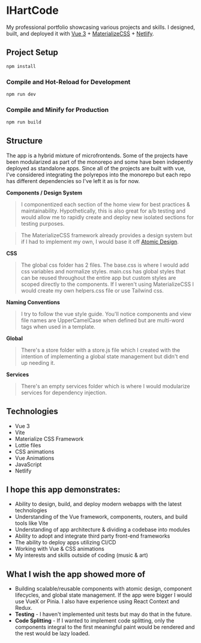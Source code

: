 # IHartCode

My professional portfolio showcasing various projects and skills. I designed, built, and deployed it with [Vue 3](https://vuejs.org/) + [MaterializeCSS](https://materializecss.com/) + [Netlify](https://www.netlify.com/).

## Project Setup

```sh
npm install
```

### Compile and Hot-Reload for Development

```sh
npm run dev
```

### Compile and Minify for Production

```sh
npm run build
```

## Structure
The app is a hybrid mixture of microfrontends. Some of the projects have been modularized as part of the monorepo and some have been indepently deployed as standalone apps. Since all of the projects are built with vue, I've considered integrating the polyrepos into the monorepo but each repo has different dependencies so I've left it as is for now.

**Components / Design System**
> I componentized each section of the home view for best practices & maintainability. Hypothetically, this is also great for a/b testing and would allow me to rapidly create and deploy new isolated sections for testing purposes.

> The MaterializeCSS framework already provides a design system but if I had to implement my own, I would base it off [Atomic Design](https://atomicdesign.bradfrost.com/chapter-2/).

**CSS**
> The global css folder has 2 files. The base.css is where I would add css variables and normalize styles. main.css has global styles that can be reused throughout the entire app but custom styles are scoped directly to the components. If I weren't using MaterializeCSS I would create my own helpers.css file or use Tailwind css.

**Naming Conventions**
> I try to follow the vue style guide. You'll notice components and view file names are UpperCamelCase when defined but are multi-word tags when used in a template.

**Global**
> There's a store folder with a store.js file which I created with the intention of implementing a global state management but didn't end up needing it.

**Services**
> There's an empty services folder which is where I would modularize services for dependency injection.

## Technologies
- Vue 3 
- Vite 
- Materialize CSS Framework
- Lottie files
- CSS animations 
- Vue Animations
- JavaScript
- Netlify

## I hope this app demonstrates:
- Ability to design, build, and deploy modern webapps with the latest technologies
- Understanding of the Vue framework, components, routers, and build tools like Vite
- Understanding of app architecture & dividing a codebase into modules 
- Ability to adopt and integrate third party front-end frameworks
- The ability to deploy apps utilizing CI/CD
- Working with Vue & CSS animations
- My interests and skills outside of coding (music & art)

## What I wish the app showed more of
- Building scalable/reusable components with atomic design, component lifecycles, and global state management. If the app were bigger I would use VueX or Pinia. I also have experience using React Context and Redux.
- **Testing** - I haven't implemented unit tests but may do that in the future.
- **Code Splitting** - If I wanted to implement code splitting, only the components integral to the first meaningful paint would be rendered and the rest would be lazy loaded.


